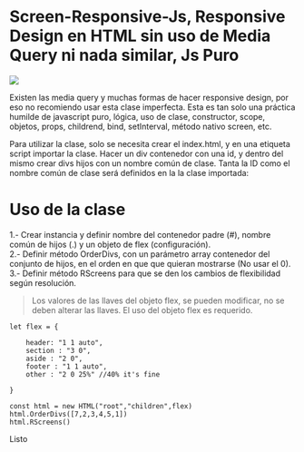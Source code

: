 # Screen-Responsive-Js, Responsive Design en HTML sin uso de Media Query ni nada similar, Js Puro

![](sr.gif)

Existen las media query y muchas formas de hacer responsive design, por eso no recomiendo usar esta clase imperfecta. Esta es tan solo una práctica humilde de javascript puro, lógica, uso de clase, constructor, scope, objetos, props, childrend, bind, setInterval, método nativo screen, etc.

Para utilizar la clase, solo se necesita crear el index.html, y en una etiqueta script importar la clase. Hacer un div contenedor con una id, y dentro del mismo crear divs hijos con un nombre común de clase. Tanta la ID como el nombre común de clase será definidos en la la clase importada:  

# Uso de la clase  

1.- Crear instancia y definir nombre del contenedor padre (#), nombre común de hijos (.) y un objeto de flex (configuración).  
2.- Definir método OrderDivs, con un parámetro array contenedor del conjunto de hijos, en el orden en que que quieran mostrarse (No usar el 0).  
3.- Definir método RScreens para que se den los cambios de flexibilidad según resolución.    

> Los valores de las llaves del objeto flex, se pueden modificar, no se deben alterar las llaves.  El uso del objeto flex es requerido.
  
~~~  
let flex = {  

	header: "1 1 auto",  
	section : "3 0",  
	aside : "2 0",  
	footer : "1 1 auto",  
	other : "2 0 25%" //40% it's fine   
	
}  
  
const html = new HTML("root","children",flex)  
html.OrderDivs([7,2,3,4,5,1])  
html.RScreens()   
~~~  

Listo
